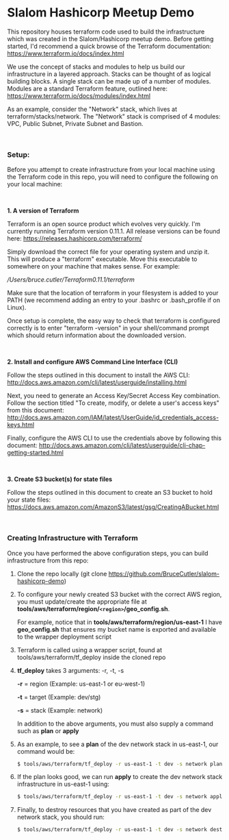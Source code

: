 # Slalom Hashicorp Meetup Demo

This repository houses terraform code used to build the infrastructure which was created in the Slalom/Hashicorp meetup demo. Before getting started, I'd recommend a quick browse of the Terraform documentation: https://www.terraform.io/docs/index.html

We use the concept of stacks and modules to help us build our infrastructure in a layered approach. Stacks can be thought of as logical building blocks. A single stack can be made up of a number of modules. Modules are a standard Terraform feature, outlined here: https://www.terraform.io/docs/modules/index.html

As an example, consider the "Network" stack, which lives at terraform/stacks/network. The "Network" stack is comprised of 4 modules: VPC, Public Subnet, Private Subnet and Bastion.

<br>

### Setup:

Before you attempt to create infrastructure from your local machine using the Terraform code in this repo, you will need to configure the following on your local machine:

<br>

**1. A version of Terraform**

Terraform is an open source product which evolves very quickly. I'm currently running Terraform version 0.11.1. All release versions can be found here: https://releases.hashicorp.com/terraform/

Simply download the correct file for your operating system and unzip it. This will produce a "terraform" executable. Move this executable to somewhere on your machine that makes sense. For example:

*/Users/bruce.cutler/Terraform0.11.1/terraform*

Make sure that the location of terraform in your filesystem is added to your PATH (we recommend adding an entry to your .bashrc or .bash_profile if on Linux).

Once setup is complete, the easy way to check that terraform is configured correctly is to enter "terraform -version" in your shell/command prompt which should return information about the downloaded version.

<br>

**2. Install and configure AWS Command Line Interface (CLI)**

Follow the steps outlined in this document to install the AWS CLI: http://docs.aws.amazon.com/cli/latest/userguide/installing.html

Next, you need to generate an Access Key/Secret Access Key combination. Follow the section titled "To create, modify, or delete a user's access keys" from this document: http://docs.aws.amazon.com/IAM/latest/UserGuide/id_credentials_access-keys.html

Finally, configure the AWS CLI to use the credentials above by following this document: http://docs.aws.amazon.com/cli/latest/userguide/cli-chap-getting-started.html

<br>

**3. Create S3 bucket(s) for state files**

Follow the steps outlined in this document to create an S3 bucket to hold your state files: https://docs.aws.amazon.com/AmazonS3/latest/gsg/CreatingABucket.html

<br>

### Creating Infrastructure with Terraform

Once you have performed the above configuration steps, you can build infrastructure from this repo:

1. Clone the repo locally (git clone https://github.com/BruceCutler/slalom-hashicorp-demo)

2. To configure your newly created S3 bucket with the correct AWS region, you must update/create the appropriate file at **tools/aws/terraform/region/`<region>`/geo_config.sh**.

   For example, notice that in **tools/aws/terraform/region/us-east-1** I have **geo_config.sh** that ensures my bucket name is exported and available to the wrapper deployment script

3. Terraform is called using a wrapper script, found at tools/aws/terraform/tf_deploy inside the cloned repo

4. **tf_deploy** takes 3 arguments: -r, -t, -s
   
   **-r** = region (Example: us-east-1 or eu-west-1)

   **-t** = target (Example: dev/stg)

   **-s** = stack (Example: network)

   In addition to the above arguments, you must also supply a command such as **plan** or **apply**


5. As an example, to see a **plan** of the dev network stack in us-east-1, our command would be:

   ```sh
   $ tools/aws/terraform/tf_deploy -r us-east-1 -t dev -s network plan
   ```

6. If the plan looks good, we can run **apply** to create the dev network stack infrastructure in us-east-1 using:

   ```sh
   $ tools/aws/terraform/tf_deploy -r us-east-1 -t dev -s network apply
   ```

7. Finally, to destroy resources that you have created as part of the dev network stack, you should run:

    ```sh
   $ tools/aws/terraform/tf_deploy -r us-east-1 -t dev -s network destroy -force
   ```
   

